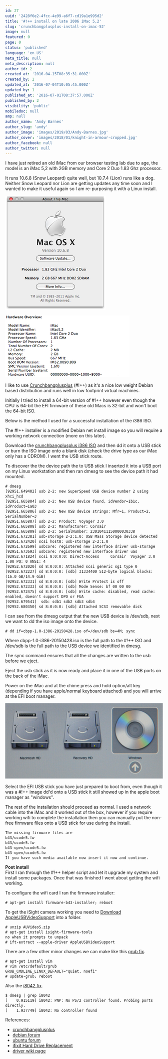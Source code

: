 ```yaml
---
id: 27
uuid: '2428f6e2-4fcc-4e99-a6f7-cd19a1e995d2'
title: '#!++ install on late 2006 iMac 5,2'
slug: 'crunchbangplusplus-install-on-imac-52'
image: null
featured: 0
page: 0
status: 'published'
language: 'en_US'
meta_title: null
meta_description: null
author_id: 2
created_at: '2016-04-15T08:35:31.000Z'
created_by: 2
updated_at: '2016-07-04T10:05:45.000Z'
updated_by: 1
published_at: '2016-07-01T08:37:57.000Z'
published_by: 2
visibility: 'public'
mobiledoc: null
amp: null
author_name: 'Andy Barnes'
author_slug: 'andy'
author_image: 'images/2019/03/Andy-Barnes.jpg'
author_cover: 'images/2018/01/knight-in-armour-cropped.jpg'
author_facebook: null
author_twitter: null
---
```


I have just retired an old iMac from our browser testing lab due to age, the model is an iMac 5,2 with 2GB memory and Core 2 Duo 1.83 Ghz processor.

It runs 10.6.8 (Snow Leopard) quite well, but 10.7.4 (Lion) runs like a dog. Neither Snow Leopard nor Lion are getting updates any time soon and I wanted to make it useful again so I am re-purposing it with a Linux install.

![about this mac](images/2016/04/about-this-mac.png)

![more info](images/2016/04/more-info-2.png)

I like to use [Crunchbangplusplus](https://crunchbangplusplus.org/) (#!++) as it's a nice low weight Debian based distribution and runs well in low footprint virtual machines.

Initially I tried to install a 64-bit version of #!++ however even though the CPU is 64-bit the EFI firmware of these old Macs is 32-bit and won't boot the 64-bit ISO.

Below is the method I used for a successful installation of the i386 ISO.

The #!++ installer is a modified Debian net install image so you will require a working network connection (more on this later).

Download the [crunchbangplusplus i386 ISO](https://crunchbangplusplus.org/assets/misc/cbpp-1.0-i386-20150428.iso.torrent) and then dd it onto a USB stick or burn the ISO image onto a blank disk (check the drive type as our iMac only has a CDROM). I went the USB stick route.

To discover the the device path the to USB stick I inserted it into a USB port on my Linux workstation and then ran dmesg to see the device path it had mounted.

```
# dmesg
[92951.649402] usb 2-2: new SuperSpeed USB device number 2 using xhci_hcd
[92951.665804] usb 2-2: New USB device found, idVendor=1b1c, idProduct=1a03
[92951.665806] usb 2-2: New USB device strings: Mfr=1, Product=2, SerialNumber=3
[92951.665807] usb 2-2: Product: Voyager 3.0
[92951.665808] usb 2-2: Manufacturer: Corsair
[92951.665809] usb 2-2: SerialNumber: 23010411150000030338
[92951.672381] usb-storage 2-2:1.0: USB Mass Storage device detected
[92951.672420] scsi host8: usb-storage 2-2:1.0
[92951.672699] usbcore: registered new interface driver usb-storage
[92951.673693] usbcore: registered new interface driver uas
[92952.671824] scsi 8:0:0:0: Direct-Access     Corsair  Voyager 3.0      1.00 PQ: 0 ANSI: 4
[92952.672020] sd 8:0:0:0: Attached scsi generic sg1 type 0
[92952.672227] sd 8:0:0:0: [sdb] 31334400 512-byte logical blocks: (16.0 GB/14.9 GiB)
[92952.672331] sd 8:0:0:0: [sdb] Write Protect is off
[92952.672333] sd 8:0:0:0: [sdb] Mode Sense: bf 00 00 00
[92952.672475] sd 8:0:0:0: [sdb] Write cache: disabled, read cache: enabled, doesn't support DPO or FUA
[92952.679541]  sdb: sdb1 sdb2 sdb3 sdb4
[92952.680350] sd 8:0:0:0: [sdb] Attached SCSI removable disk
```

I can see from the dmesg output that the new USB device is /dev/sdb, next we want to dd the iso image onto the device.

```
# dd if=cbpp-1.0-i386-20150428.iso of=/dev/sdb bs=4M; sync
```

Where cbpp-1.0-i386-20150428.iso is the full path to the #!++ ISO and /dev/sdb is the full path to the USB device we identified in dmesg.

The sync command ensures that all the changes are written to the usb before we eject.

Eject the usb stick as it is now ready and place it in one of the USB ports on the back of the iMac.

Power on the iMac and at the chime press and hold option/alt key (depending if you have apple/normal keyboard attached) and you will arrive at the EFI boot manager.

![EFI boot manager](images/2016/07/boot-manager.png)

Select the EFI USB stick you have just prepared to boot from, even though it was a #!++ image dd'd onto a USB stick it still showed up in the apple boot manager as "windows".

The rest of the installation should proceed as normal. I used a network cable into the iMac and it worked out of the box, however if you require working wifi to complete the installation then you can manually put the non-free firmware files onto a USB stick for use during the install.

```
The missing firmware files are
b43/ucode5.fw
b43/ucode5.fw
b43-open/ucode5.fw
b43-open/ucode5.fw
If you have such media available now insert it now and continue.
```

**Post install**  
First I ran through the #!++ helper script and let it upgrade my system and install some packages. Once that was finished I went about getting the wifi working.

To configure the wifi card I ran the firmware installer:

```
# apt-get install firmware-b43-installer; reboot
```

To get the iSight camera working you need to [Download AppleUSBVideoSupport](http://dalmano.bplaced.net/turanct.zym.backup/AUVideoS.zip) into a folder.

```
# unzip AUVideoS.zip
# apt-get install isight-firmware-tools
no when it prompts to unpack
# ift-extract --apple-driver AppleUSBVideoSupport
```

There are a few other minor changes we can make like this [grub fix](https://bbs.archlinux.org/viewtopic.php?id=138901).

```
# apt-get install vim
# vim /etc/default/grub
GRUB_CMDLINE_LINUX_DEFAULT="quiet, noefi"
# update-grub; reboot
```

Also the [i8042 fix](http://unix.stackexchange.com/questions/28736/what-does-the-i8042-nomux-1-kernel-option-do-during-booting-of-ubuntu).

```
$ dmesg | grep i8042
[    0.915119] i8042: PNP: No PS/2 controller found. Probing ports directly.
[    1.937749] i8042: No controller found
```

References:

- [crunchbangplusplus](https://crunchbangplusplus.org/)
- [debian forum](http://forums.debian.net/viewtopic.php?f=17&t=122273)
- [ubuntu forum](http://ubuntuforums.org/showthread.php?t=2239022&page=4&p=13119224#post13119224)
- [ifixit Hard Drive Replacement](https://www.ifixit.com/Guide/iMac+Intel+17-Inch+Hard+Drive+Replacement/891)
- [driver wiki page](https://wireless.wiki.kernel.org/en/users/Drivers/b43)

